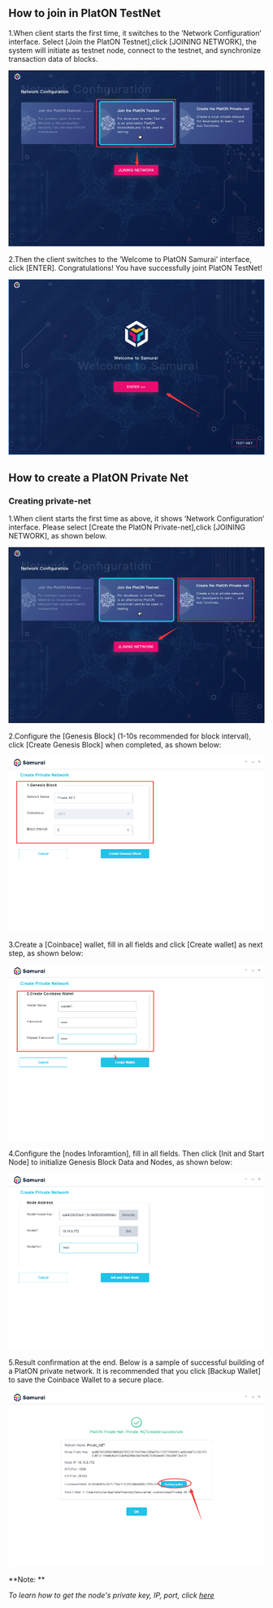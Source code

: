 
## How to join in PlatON TestNet

1.When client starts the first time, it switches to the ‘Network Configuration’ interface. Select [Join the PlatON Testnet],click [JOINING NETWORK], the system will initiate as testnet node, connect to the testnet, and synchronize transaction data of blocks.

![Image text](image/Testnet.png)

2.Then the client switches to the ’Welcome to PlatON Samurai’ interface, click [ENTER]. Congratulations! You have successfully joint PlatON TestNet!

![Image text](image/Welcome_to_Samurai.png)


## How to create a PlatON Private Net

### Creating private-net

1.When client starts the first time as above, it shows ‘Network Configuration’ interface. Please select [Create the PlatON Private-net],click [JOINING NETWORK],  as shown below.

![Image text](image/private-net.png)

2.Configure the [Genesis Block] (1-10s recommended for block interval), click [Create Genesis Block] when completed, as shown below:

![Image text](image/Genesis_Block.png)

3.Create a [Coinbace] wallet, fill in all fields and click [Create wallet] as next step, as shown below:

![Image text](image/Wallet_creation.png)

4.Configure the [nodes Inforamtion], fill in all fields. Then click [Init and Start Node] to initialize Genesis Block Data and Nodes, as shown below:

![Image text](image/Set_nodes.png)

5.Result confirmation at the end. Below is a sample of successful building of a PlatON private network. It is recommended that you click [Backup Wallet] to save the Coinbace Wallet to a secure place.

![Image text](image/Private-net_success.png)

**Note: **

*To learn how to get the node's private key, IP, port, click [here](en-us/basics/[English]-Private-Networks)*





